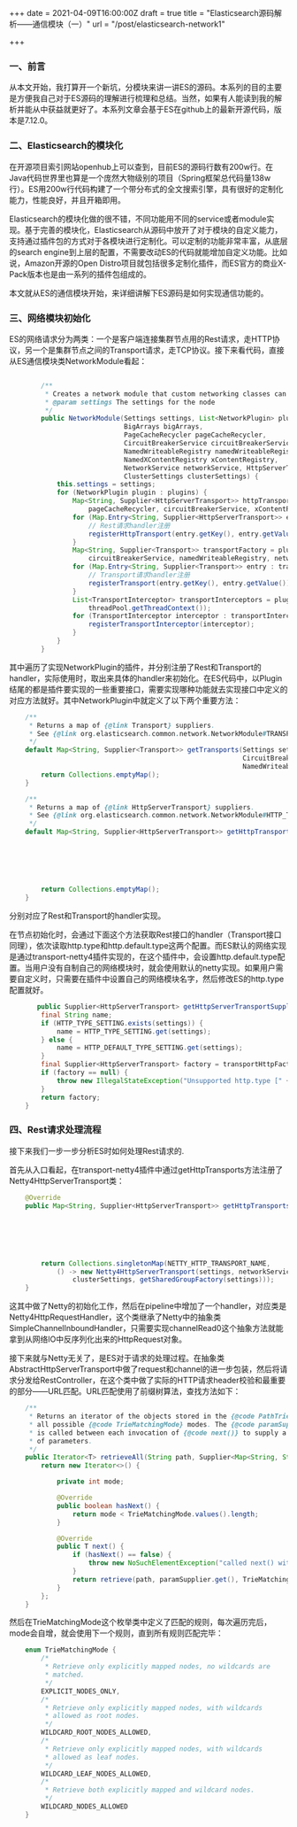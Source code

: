 +++
date = 2021-04-09T16:00:00Z
draft = true
title = "Elasticsearch源码解析——通信模块（一）"
url = "/post/elasticsearch-network1"

+++
### 一、前言

从本文开始，我打算开一个新坑，分模块来讲一讲ES的源码。本系列的目的主要是方便我自己对于ES源码的理解进行梳理和总结。当然，如果有人能读到我的解析并能从中获益就更好了。本系列文章会基于ES在github上的最新开源代码，版本是7.12.0。

### 二、Elasticsearch的模块化

在开源项目索引网站openhub上可以查到，目前ES的源码行数有200w行。在Java代码世界里也算是一个庞然大物级别的项目（Spring框架总代码量138w行）。ES用200w行代码构建了一个带分布式的全文搜索引擎，具有很好的定制化能力，性能良好，并且开箱即用。

Elasticsearch的模块化做的很不错，不同功能用不同的service或者module实现。基于完善的模块化，Elasticsearch从源码中放开了对于模块的自定义能力，支持通过插件包的方式对于各模块进行定制化。可以定制的功能非常丰富，从底层的search engine到上层的配置，不需要改动ES的代码就能增加自定义功能。比如说，Amazon开源的Open Distro项目就包括很多定制化插件，而ES官方的商业X-Pack版本也是由一系列的插件包组成的。

本文就从ES的通信模块开始，来详细讲解下ES源码是如何实现通信功能的。

### 三、网络模块初始化

ES的网络请求分为两类：一个是客户端连接集群节点用的Rest请求，走HTTP协议，另一个是集群节点之间的Transport请求，走TCP协议。接下来看代码，直接从ES通信模块类NetworkModule看起：

```java

        /**
         * Creates a network module that custom networking classes can be plugged into.
         * @param settings The settings for the node
         */
        public NetworkModule(Settings settings, List<NetworkPlugin> plugins, ThreadPool threadPool,
                             BigArrays bigArrays,
                             PageCacheRecycler pageCacheRecycler,
                             CircuitBreakerService circuitBreakerService,
                             NamedWriteableRegistry namedWriteableRegistry,
                             NamedXContentRegistry xContentRegistry,
                             NetworkService networkService, HttpServerTransport.Dispatcher dispatcher,
                             ClusterSettings clusterSettings) {
            this.settings = settings;
            for (NetworkPlugin plugin : plugins) {
                Map<String, Supplier<HttpServerTransport>> httpTransportFactory = plugin.getHttpTransports(settings, threadPool, bigArrays,
                    pageCacheRecycler, circuitBreakerService, xContentRegistry, networkService, dispatcher, clusterSettings);
                for (Map.Entry<String, Supplier<HttpServerTransport>> entry : httpTransportFactory.entrySet()) {
                    // Rest请求handler注册
                    registerHttpTransport(entry.getKey(), entry.getValue());
                }
                Map<String, Supplier<Transport>> transportFactory = plugin.getTransports(settings, threadPool, pageCacheRecycler,
                    circuitBreakerService, namedWriteableRegistry, networkService);
                for (Map.Entry<String, Supplier<Transport>> entry : transportFactory.entrySet()) {
                    // Transport请求handler注册
                    registerTransport(entry.getKey(), entry.getValue());
                }
                List<TransportInterceptor> transportInterceptors = plugin.getTransportInterceptors(namedWriteableRegistry,
                    threadPool.getThreadContext());
                for (TransportInterceptor interceptor : transportInterceptors) {
                    registerTransportInterceptor(interceptor);
                }
            }
        }
```

其中遍历了实现NetworkPlugin的插件，并分别注册了Rest和Transport的handler，实际使用时，取出来具体的handler来初始化。在ES代码中，以Plugin结尾的都是插件要实现的一些重要接口，需要实现哪种功能就去实现接口中定义的对应方法就好。其中NetworkPlugin中就定义了以下两个重要方法：

```java
    /**
     * Returns a map of {@link Transport} suppliers.
     * See {@link org.elasticsearch.common.network.NetworkModule#TRANSPORT_TYPE_KEY} to configure a specific implementation.
     */
    default Map<String, Supplier<Transport>> getTransports(Settings settings, ThreadPool threadPool, PageCacheRecycler pageCacheRecycler,
                                                           CircuitBreakerService circuitBreakerService,
                                                           NamedWriteableRegistry namedWriteableRegistry, NetworkService networkService) {
        return Collections.emptyMap();
    }

    /**
     * Returns a map of {@link HttpServerTransport} suppliers.
     * See {@link org.elasticsearch.common.network.NetworkModule#HTTP_TYPE_SETTING} to configure a specific implementation.
     */
    default Map<String, Supplier<HttpServerTransport>> getHttpTransports(Settings settings, ThreadPool threadPool, BigArrays bigArrays,
                                                                         PageCacheRecycler pageCacheRecycler,
                                                                         CircuitBreakerService circuitBreakerService,
                                                                         NamedXContentRegistry xContentRegistry,
                                                                         NetworkService networkService,
                                                                         HttpServerTransport.Dispatcher dispatcher,
                                                                         ClusterSettings clusterSettings) {
        return Collections.emptyMap();
    }          
```

分别对应了Rest和Transport的handler实现。

在节点初始化时，会通过下面这个方法获取Rest接口的handler（Transport接口同理），依次读取http.type和http.default.type这两个配置。而ES默认的网络实现是通过transport-netty4插件实现的，在这个插件中，会设置http.default.type配置。当用户没有自制自己的网络模块时，就会使用默认的netty实现。如果用户需要自定义时，只需要在插件中设置自己的网络模块名字，然后修改ES的http.type配置就好。

```java
       public Supplier<HttpServerTransport> getHttpServerTransportSupplier() {
        final String name;
        if (HTTP_TYPE_SETTING.exists(settings)) {
            name = HTTP_TYPE_SETTING.get(settings);
        } else {
            name = HTTP_DEFAULT_TYPE_SETTING.get(settings);
        }
        final Supplier<HttpServerTransport> factory = transportHttpFactories.get(name);
        if (factory == null) {
            throw new IllegalStateException("Unsupported http.type [" + name + "]");
        }
        return factory;
    }       
```

### 四、Rest请求处理流程

接下来我们一步一步分析ES时如何处理Rest请求的.

首先从入口看起，在transport-netty4插件中通过getHttpTransports方法注册了Netty4HttpServerTransport类：

```java
    @Override
    public Map<String, Supplier<HttpServerTransport>> getHttpTransports(Settings settings, ThreadPool threadPool, BigArrays bigArrays,
                                                                        PageCacheRecycler pageCacheRecycler,
                                                                        CircuitBreakerService circuitBreakerService,
                                                                        NamedXContentRegistry xContentRegistry,
                                                                        NetworkService networkService,
                                                                        HttpServerTransport.Dispatcher dispatcher,
                                                                        ClusterSettings clusterSettings) {
        return Collections.singletonMap(NETTY_HTTP_TRANSPORT_NAME,
            () -> new Netty4HttpServerTransport(settings, networkService, bigArrays, threadPool, xContentRegistry, dispatcher,
                clusterSettings, getSharedGroupFactory(settings)));
    }
```

这其中做了Netty的初始化工作，然后在pipeline中增加了一个handler，对应类是Netty4HttpRequestHandler，这个类继承了Netty中的抽象类SimpleChannelInboundHandler，只需要实现channelRead0这个抽象方法就能拿到从网络IO中反序列化出来的HttpRequest对象。

接下来就与Netty无关了，是ES对于请求的处理过程。在抽象类AbstractHttpServerTransport中做了request和channel的进一步包装，然后将请求分发给RestController，在这个类中做了实际的HTTP请求header校验和最重要的部分——URL匹配。URL匹配使用了前缀树算法，查找方法如下：

```java
    /**
     * Returns an iterator of the objects stored in the {@code PathTrie}, using
     * all possible {@code TrieMatchingMode} modes. The {@code paramSupplier}
     * is called between each invocation of {@code next()} to supply a new map
     * of parameters.
     */
    public Iterator<T> retrieveAll(String path, Supplier<Map<String, String>> paramSupplier) {
        return new Iterator<>() {

            private int mode;

            @Override
            public boolean hasNext() {
                return mode < TrieMatchingMode.values().length;
            }

            @Override
            public T next() {
                if (hasNext() == false) {
                    throw new NoSuchElementException("called next() without validating hasNext()! no more modes available");
                }
                return retrieve(path, paramSupplier.get(), TrieMatchingMode.values()[mode++]);
            }
        };
    }
```

然后在TrieMatchingMode这个枚举类中定义了匹配的规则，每次遍历完后，mode会自增，就会使用下一个规则，直到所有规则匹配完毕：

```java
    enum TrieMatchingMode {
        /*
         * Retrieve only explicitly mapped nodes, no wildcards are
         * matched.
         */
        EXPLICIT_NODES_ONLY,
        /*
         * Retrieve only explicitly mapped nodes, with wildcards
         * allowed as root nodes.
         */
        WILDCARD_ROOT_NODES_ALLOWED,
        /*
         * Retrieve only explicitly mapped nodes, with wildcards
         * allowed as leaf nodes.
         */
        WILDCARD_LEAF_NODES_ALLOWED,
        /*
         * Retrieve both explicitly mapped and wildcard nodes.
         */
        WILDCARD_NODES_ALLOWED
    }
```

